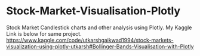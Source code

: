 # Stock-Market-Visualisation-Plotly
Stock Market Candlestick charts and other analysis using Plotly. My Kaggle Link is below for same project. 
https://www.kaggle.com/code/utkarshgaikwad1994/stock-markets-visualization-using-plotly-utkarsh#Bollinger-Bands-Visualisation-with-Plotly
